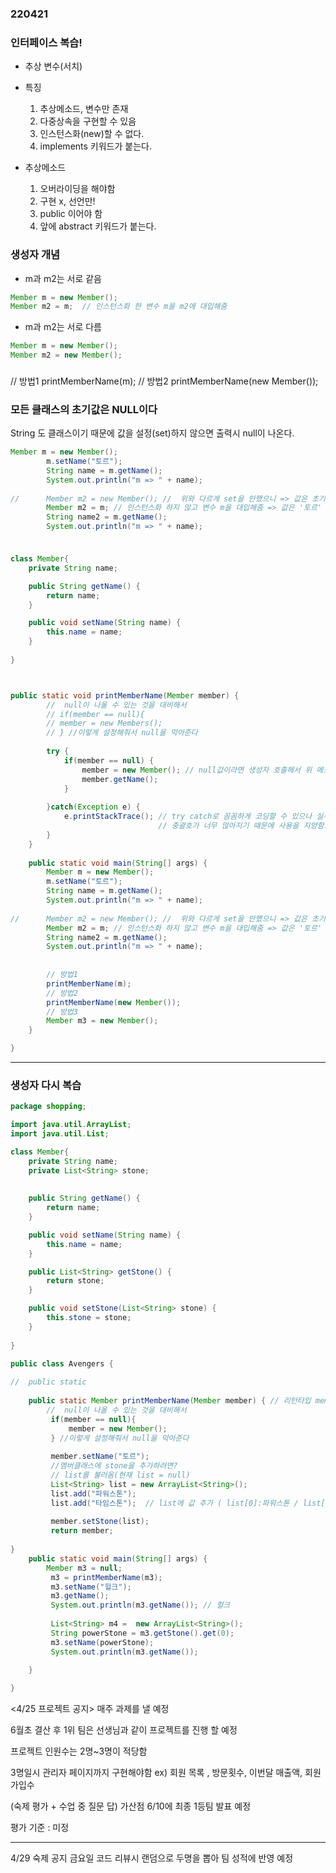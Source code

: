 ### 220421

### 인터페이스 복습!
- 추상 변수(서치)
- 특징
    1. 추상메소드, 변수만 존재
    2. 다중상속을 구현할 수 있음
    3. 인스턴스화(new)할 수 없다.
    4. implements 키워드가 붙는다.


- 추상메소드
    1. 오버라이딩을 해야함
    2. 구현 x, 선언만!
    3. public 이어야 함
    4. 앞에 abstract 키워드가 붙는다.


### 생성자 개념 
- m과 m2는 서로 같음
```java
Member m = new Member();
Member m2 = m;  // 인스턴스화 한 변수 m을 m2에 대입해줌
```


- m과 m2는 서로 다름
```java
Member m = new Member();
Member m2 = new Member();
```

### 
// 방법1
printMemberName(m);
// 방법2
printMemberName(new Member());


### 모든 클래스의 초기값은 NULL이다
String 도 클래스이기 때문에 값을 설정(set)하지 않으면 
출력시 null이 나온다.

```java
Member m = new Member();
		m.setName("토르");
		String name = m.getName();
		System.out.println("m => " + name);
		
//		Member m2 = new Member(); //  위와 다르게 set을 안했으니 => 값은 초기값인 'null'
		Member m2 = m; // 인스턴스화 하지 않고 변수 m을 대입해줌 => 값은 '토르'
		String name2 = m.getName();
		System.out.println("m => " + name);
```

### 

```java

class Member{
	private String name;

	public String getName() {
		return name;
	}

	public void setName(String name) {
		this.name = name;
	}
	
}



public static void printMemberName(Member member) {
		//  null이 나올 수 있는 것을 대비해서 
		// if(member == null){
		// member = new Members();
		// } //이렇게 설정해줘서 null을 막아준다 
		
		try {
			if(member == null) {
				member = new Member(); // null값이라면 생성자 호출해서 위 메소드 사용할 수 있게 해줌
				member.getName();
			}
			
		}catch(Exception e) {
			e.printStackTrace(); // try catch로 꼼꼼하게 코딩할 수 있으나 실무에서는 잘 안씀(세밀한 작업을 하는 메소드만 써줌)
								 // 중괄호가 너무 많아지기 때문에 사용을 지양함.
		}
	}
	
	public static void main(String[] args) {
		Member m = new Member();
		m.setName("토르");
		String name = m.getName();
		System.out.println("m => " + name);
		
//		Member m2 = new Member(); //  위와 다르게 set을 안했으니 => 값은 초기값인 'null'
		Member m2 = m; // 인스턴스화 하지 않고 변수 m을 대입해줌 => 값은 '토르'
		String name2 = m.getName();
		System.out.println("m => " + name);
		
		
		// 방법1
		printMemberName(m);
		// 방법2
		printMemberName(new Member());
		// 방법3
		Member m3 = new Member();
	}

}

```
---

### 생성자 다시 복습
```java
package shopping;

import java.util.ArrayList;
import java.util.List;

class Member{
	private String name;
	private List<String> stone;
	
	
	public String getName() {
		return name;
	}

	public void setName(String name) {
		this.name = name;
	}

	public List<String> getStone() {
		return stone;
	}

	public void setStone(List<String> stone) {
		this.stone = stone;
	}
	
}

public class Avengers {
	
//	public static 
	
	public static Member printMemberName(Member member) { // 리턴타입 member
		//  null이 나올 수 있는 것을 대비해서 
		 if(member == null){
			 member = new Member();
		 } //이렇게 설정해줘서 null을 막아준다 
		 
		 member.setName("토르");
		 //멤버클래스에 stone을 추가하려면?
		 // list를 불러옴(현재 list = null)
		 List<String> list = new ArrayList<String>();
		 list.add("파워스톤");
		 list.add("타임스톤");  // list에 값 추가 ( list[0]:파워스톤 / list[1]:타임스톤)
		
		 member.setStone(list);
		 return member;
	
}	
	public static void main(String[] args) {
		Member m3 = null;
		 m3 = printMemberName(m3);
		 m3.setName("헐크");
		 m3.getName();
		 System.out.println(m3.getName()); // 헐크
		
		 List<String> m4 =  new ArrayList<String>(); 
		 String powerStone = m3.getStone().get(0);
		 m3.setName(powerStone);
		 System.out.println(m3.getName());
		
	}

}

```

<4/25 프로젝트 공지>
매주 과제를 낼 예정

6월초 결산 후 1위 팀은 
선생님과 같이 프로젝트를 진행 할 예정

프로젝트 
인원수는 2명~3명이 적당함 
 

3명일시 관리자 페이지까지 구현해야함
ex) 회원 목록 , 방문횟수, 이번달 매출액, 회원 가입수 


(숙제 평가 + 수업 중 질문 답) 가산점
6/10에 최종 1등팀 발표 예정

평가 기준 : 미정

--- 


4/29 숙제 공지
금요일 코드 리뷰시 랜덤으로 두명을 뽑아
팀 성적에 반영 예정